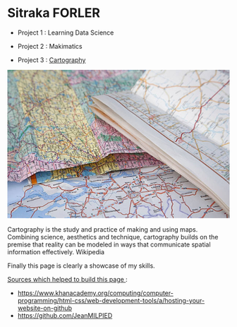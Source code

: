 # Sitraka FORLER

- Project 1 : Learning Data Science 

- Project 2 :  Makimatics

- Project 3 : [Cartography](https://github.com/Sitraka17/Cartography-Maps)

![Cartography](https://github.com/Sitraka17/Sitraka17.github.io/blob/main/image/maps.jpg)


Cartography is the study and practice of making and using maps. Combining science, aesthetics and technique, cartography builds on the premise that reality can be modeled in ways that communicate spatial information effectively. Wikipedia


Finally this page is clearly a showcase of my skills.

 <ins> Sources which helped to build this page </ins> :
- https://www.khanacademy.org/computing/computer-programming/html-css/web-development-tools/a/hosting-your-website-on-github
- https://github.com/JeanMILPIED
